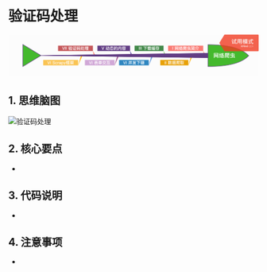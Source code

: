 # 验证码处理

<p align=center>
  <a href="https://github.com/EscapeLife/DotFiles.git">
    <img src="https://github.com/EscapeLife/web-crawler-guide/blob/master/images/%E7%BD%91%E7%BB%9C%E7%88%AC%E8%99%AB.png" >
  </a>
</p>

## 1. 思维脑图

![验证码处理]()

## 2. 核心要点

- 

## 3. 代码说明

- 

## 4. 注意事项

- 
